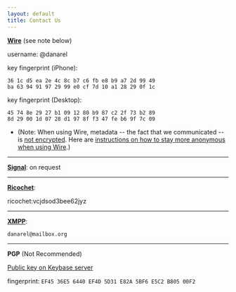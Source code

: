 ```yaml
---
layout: default
title: Contact Us
---
```


**[Wire](https://get.wire.com/)** (see note below)

username: @danarel

key fingerprint (iPhone): 
```
36 1c d5 ea 2e 4c 8c b7 c6 fb e8 b9 a7 2d 99 49 
ba 63 94 91 97 29 99 e0 cf 7d 10 a1 28 29 0f 1c
```

key fingerprint (Desktop): 
```
45 74 8e 29 27 b1 09 12 80 b9 87 c2 2f 73 b2 89 
8d 29 00 1d 07 28 d1 97 8f f3 47 fe b6 9f 7c 09
```

* (Note: When using Wire, metadata -- the fact that we communicated -- is [not encrypted](https://motherboard.vice.com/en_us/article/gvzw5x/secure-messaging-app-wire-stores-everyone-youve-ever-contacted-in-plain-text). Here are [instructions on how to stay more anonymous when using Wire](https://medium.com/@wireapp/staying-anonymous-on-wire-22faa13aba4d).)

-----------

**[Signal](https://whispersystems.org/)**: on request

-----------

**[Ricochet](https://ricochet.im/)**:

ricochet:vcjdsod3bee62jyz

-----------

**[XMPP](https://xmpp.org/)**: 
```
danarel@mailbox.org
```
-----------

**PGP** (Not Recommended)

[Public key on Keybase server](https://keybase.io/dan_arel)

fingerprint: `EF45 36E5 6440 EF4D 5D31 E82A 5BF6 E5C2 B805 00F2`

